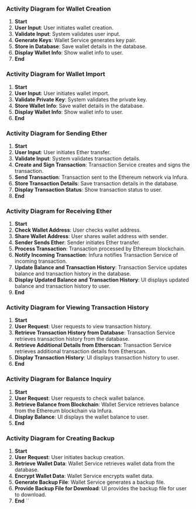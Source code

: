 ### Activity Diagram for Wallet Creation

1. **Start**
2. **User Input**: User initiates wallet creation.
3. **Validate Input**: System validates user input.
4. **Generate Keys**: Wallet Service generates key pair.
5. **Store in Database**: Save wallet details in the database.
6. **Display Wallet Info**: Show wallet info to user.
7. **End**

### Activity Diagram for Wallet Import

1. **Start**
2. **User Input**: User initiates wallet import.
3. **Validate Private Key**: System validates the private key.
4. **Store Wallet Info**: Save wallet details in the database.
5. **Display Wallet Info**: Show wallet info to user.
6. **End**

### Activity Diagram for Sending Ether

1. **Start**
2. **User Input**: User initiates Ether transfer.
3. **Validate Input**: System validates transaction details.
4. **Create and Sign Transaction**: Transaction Service creates and signs the transaction.
5. **Send Transaction**: Transaction sent to the Ethereum network via Infura.
6. **Store Transaction Details**: Save transaction details in the database.
7. **Display Transaction Status**: Show transaction status to user.
8. **End**

### Activity Diagram for Receiving Ether

1. **Start**
2. **Check Wallet Address**: User checks wallet address.
3. **Share Wallet Address**: User shares wallet address with sender.
4. **Sender Sends Ether**: Sender initiates Ether transfer.
5. **Process Transaction**: Transaction processed by Ethereum blockchain.
6. **Notify Incoming Transaction**: Infura notifies Transaction Service of incoming transaction.
7. **Update Balance and Transaction History**: Transaction Service updates balance and transaction history in the database.
8. **Display Updated Balance and Transaction History**: UI displays updated balance and transaction history to user.
9. **End**

### Activity Diagram for Viewing Transaction History

1. **Start**
2. **User Request**: User requests to view transaction history.
3. **Retrieve Transaction History from Database**: Transaction Service retrieves transaction history from the database.
4. **Retrieve Additional Details from Etherscan**: Transaction Service retrieves additional transaction details from Etherscan.
5. **Display Transaction History**: UI displays transaction history to user.
6. **End**

### Activity Diagram for Balance Inquiry

1. **Start**
2. **User Request**: User requests to check wallet balance.
3. **Retrieve Balance from Blockchain**: Wallet Service retrieves balance from the Ethereum blockchain via Infura.
4. **Display Balance**: UI displays the wallet balance to user.
5. **End**

### Activity Diagram for Creating Backup

1. **Start**
2. **User Request**: User initiates backup creation.
3. **Retrieve Wallet Data**: Wallet Service retrieves wallet data from the database.
4. **Encrypt Wallet Data**: Wallet Service encrypts wallet data.
5. **Generate Backup File**: Wallet Service generates a backup file.
6. **Provide Backup File for Download**: UI provides the backup file for user to download.
7. **End**
``
